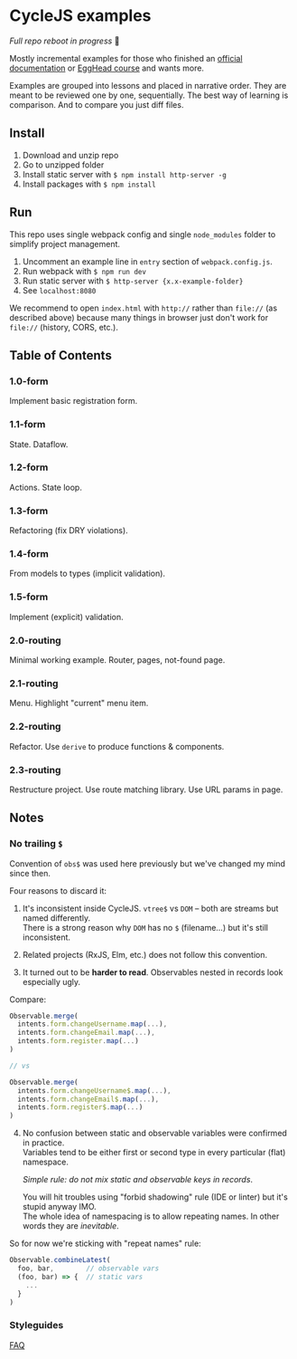 # CycleJS examples

*Full repo reboot in progress* :turtle:

Mostly incremental examples for those who finished an [official documentation](http://cycle.js.org/getting-started.html)
or [EggHead course](https://egghead.io/lessons/rxjs-overview-of-cycle-js) and wants more.

Examples are grouped into lessons and placed in narrative order.
They are meant to be reviewed one by one, sequentially.
The best way of learning is comparison. And to compare you just diff files.

## Install

1. Download and unzip repo
2. Go to unzipped folder
3. Install static server with `$ npm install http-server -g`
4. Install packages with `$ npm install`

## Run

This repo uses single webpack config and single `node_modules` folder to simplify project management.

1. Uncomment an example line in `entry` section of `webpack.config.js`.
2. Run webpack with `$ npm run dev`
3. Run static server with `$ http-server {x.x-example-folder}`
4. See `localhost:8080`

We recommend to open `index.html` with `http://` rather than `file://` (as described above) because
many things in browser just don't work for `file://` (history, CORS, etc.).

## Table of Contents

### 1.0-form

Implement basic registration form.

### 1.1-form

State. Dataflow.

### 1.2-form

Actions. State loop.

### 1.3-form

Refactoring (fix DRY violations).

### 1.4-form

From models to types (implicit validation).

### 1.5-form

Implement (explicit) validation.

### 2.0-routing

Minimal working example. Router, pages, not-found page.

### 2.1-routing

Menu. Highlight "current" menu item.

### 2.2-routing

Refactor. Use `derive` to produce functions & components.

### 2.3-routing

Restructure project. Use route matching library. Use URL params in page.

## Notes

### No trailing `$`

Convention of `obs$` was used here previously but we've changed my mind since then.

Four reasons to discard it:

1. It's inconsistent inside CycleJS. `vtree$` vs `DOM` – both are streams but named differently.<br/>
   There is a strong reason why `DOM` has no `$` (filename...) but it's still inconsistent.

2. Related projects (RxJS, Elm, etc.) does not follow this convention.

3. It turned out to be **harder to read**. Observables nested in records look especially ugly.

  Compare:

  ```js
  Observable.merge(
    intents.form.changeUsername.map(...),
    intents.form.changeEmail.map(...),
    intents.form.register.map(...)
  )

  // vs

  Observable.merge(
    intents.form.changeUsername$.map(...),
    intents.form.changeEmail$.map(...),
    intents.form.register$.map(...)
  )
  ```

4. No confusion between static and observable variables were confirmed in practice.<br/>
   Variables tend to be either first or second type in every particular (flat) namespace.

   *Simple rule: do not mix static and observable keys in records*.

   You will hit troubles using "forbid shadowing" rule (IDE or linter)
   but it's stupid anyway IMO.<br/>
   The whole idea of namespacing is to allow repeating names. In other words they are *inevitable*.

So for now we're sticking with "repeat names" rule:

```js
Observable.combineLatest(
  foo, bar,        // observable vars
  (foo, bar) => {  // static vars
    ...
  }
)
```

### Styleguides

[FAQ](https://github.com/Paqmind/styleguides)
